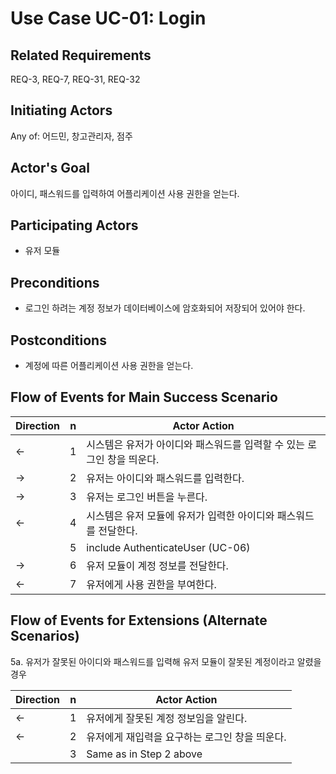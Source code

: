 # Use Case UC-01: Login

## **Related Requirements**

REQ-3, REQ-7, REQ-31, REQ-32

## **Initiating Actors**

Any of: 어드민, 창고관리자, 점주

## **Actor's Goal**

아이디, 패스워드를 입력하여 어플리케이션 사용 권한을 얻는다.

## **Participating Actors**

 - 유저 모듈

## **Preconditions**

- 로그인 하려는 계정 정보가 데이터베이스에 암호화되어 저장되어 있어야 한다.

## **Postconditions**

- 계정에 따른 어플리케이션 사용 권한을 얻는다.

## Flow of Events for Main Success Scenario
| Direction | n    | Actor Action                                                 |
| --------- | ---- | ------------------------------------------------------------ |
| ←         | 1    | 시스템은 유저가 아이디와 패스워드를 입력할 수 있는 로그인 창을 띄운다. |
| →         | 2    | 유저는 아이디와 패스워드를 입력한다.                         |
| →         | 3    | 유저는 로그인 버튼을 누른다.                                 |
| ←         | 4    | 시스템은 유저 모듈에 유저가 입력한 아이디와 패스워드를 전달한다. |
|           | 5    | include AuthenticateUser (UC-06)                             |
| →         | 6    | 유저 모듈이 계정 정보를 전달한다.                            |
| ←         | 7    | 유저에게 사용 권한을 부여한다.                               |


## Flow of Events for Extensions (Alternate Scenarios)
5a. 유저가 잘못된 아이디와 패스워드를 입력해 유저 모듈이 잘못된 계정이라고 알렸을 경우

| Direction | n    | Actor Action                                   |
| --------- | ---- | ---------------------------------------------- |
| ←         | 1    | 유저에게 잘못된 계정 정보임을 알린다.          |
| ←         | 2    | 유저에게 재입력을 요구하는 로그인 창을 띄운다. |
|           | 3    | Same as in Step 2 above                        |


